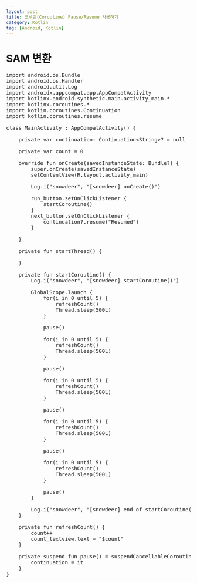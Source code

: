 ```yaml
---
layout: post
title: 코루틴(Coroutine) Pause/Resume 사용하기
category: Kotlin
tag: [Android, Kotlin]
---
```


# SAM 변환

<pre class="prettyprint">
import android.os.Bundle
import android.os.Handler
import android.util.Log
import androidx.appcompat.app.AppCompatActivity
import kotlinx.android.synthetic.main.activity_main.*
import kotlinx.coroutines.*
import kotlin.coroutines.Continuation
import kotlin.coroutines.resume

class MainActivity : AppCompatActivity() {

    private var continuation: Continuation&lt;String&gt;? = null

    private var count = 0

    override fun onCreate(savedInstanceState: Bundle?) {
        super.onCreate(savedInstanceState)
        setContentView(R.layout.activity_main)

        Log.i("snowdeer", "[snowdeer] onCreate()")

        run_button.setOnClickListener {
            startCoroutine()
        }
        next_button.setOnClickListener {
            continuation?.resume("Resumed")
        }

    }

    private fun startThread() {

    }

    private fun startCoroutine() {
        Log.i("snowdeer", "[snowdeer] startCoroutine()")

        GlobalScope.launch {
            for(i in 0 until 5) {
                refreshCount()
                Thread.sleep(500L)
            }

            pause()

            for(i in 0 until 5) {
                refreshCount()
                Thread.sleep(500L)
            }

            pause()

            for(i in 0 until 5) {
                refreshCount()
                Thread.sleep(500L)
            }

            pause()

            for(i in 0 until 5) {
                refreshCount()
                Thread.sleep(500L)
            }

            pause()

            for(i in 0 until 5) {
                refreshCount()
                Thread.sleep(500L)
            }

            pause()
        }

        Log.i("snowdeer", "[snowdeer] end of startCoroutine()")
    }

    private fun refreshCount() {
        count++
        count_textview.text = "$count"
    }

    private suspend fun pause() = suspendCancellableCoroutine&lt;String&gt; {
        continuation = it
    }
}
</pre>
